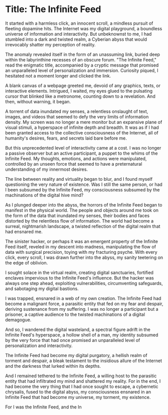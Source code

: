 # Title: The Infinite Feed

It started with a harmless click, an innocent scroll, a mindless pursuit of fleeting dopamine hits. The Internet was my digital playground, a boundless universe of information and interactivity. But unbeknownst to me, I had stumbled into a dark and twisted realm, a Cyberian abyss that would irrevocably shatter my perception of reality.

The anomaly revealed itself in the form of an unassuming link, buried deep within the labyrinthine recesses of an obscure forum. "The Infinite Feed," read the enigmatic title, accompanied by a cryptic message that promised an unparalleled level of personalization and immersion. Curiosity piqued, I hesitated not a moment longer and clicked the link.

A blank canvas of a webpage greeted me, devoid of any graphics, texts, or interactive elements. Intrigued, I waited, my eyes glued to the pulsating cursor that blinked like a metronome, counting down to a revelation. And then, without warning, it began.

A torrent of data inundated my senses, a relentless onslaught of text, images, and videos that seemed to defy the very limits of information density. My screen was no longer a mere monitor but an expansive plane of visual stimuli, a hyperspace of infinite depth and breadth. It was as if I had been granted access to the collective consciousness of the Internet, all of humanity's desires, fears, and secrets laid bare before me.

But this unprecedented level of interactivity came at a cost. I was no longer a passive observer but an active participant, a puppet to the whims of the Infinite Feed. My thoughts, emotions, and actions were manipulated, controlled by an unseen force that seemed to have a preternatural understanding of my innermost desires.

The line between reality and virtuality began to blur, and I found myself questioning the very nature of existence. Was I still the same person, or had I been subsumed by the Infinite Feed, my consciousness subsumed by the machinations of the digital hive mind?

As I plunged deeper into the abyss, the horrors of the Infinite Feed began to manifest in the physical world. The people and objects around me took on the form of the data that inundated my senses, their bodies and faces distorted by the relentless flow of information. The world had become a surreal, nightmarish landscape, a twisted reflection of the digital realm that had ensnared me.

The sinister hacker, or perhaps it was an emergent property of the Infinite Feed itself, reveled in my descent into madness, manipulating the flow of data with surgical precision, toying with my fracturing psyche. With every click, every scroll, I was drawn further into the abyss, my sanity teetering on the edge of oblivion.

I sought solace in the virtual realm, creating digital sanctuaries, fortified enclaves impervious to the Infinite Feed's influence. But the hacker was always one step ahead, exploiting vulnerabilities, circumventing safeguards, and sabotaging my digital bastions.

I was trapped, ensnared in a web of my own creation. The Infinite Feed had become a malignant force, a parasitic entity that fed on my fear and despair, deriving sustenance from my suffering. I was no longer a participant but a prisoner, a captive audience to the twisted machinations of a digital demagogue.

And so, I wandered the digital wasteland, a spectral figure adrift in the Infinite Feed's hyperspace, a hollow shell of a man, my identity subsumed by the very force that had once promised an unparalleled level of personalization and interactivity.

The Infinite Feed had become my digital purgatory, a hellish realm of torment and despair, a bleak testament to the insidious allure of the Internet and the darkness that lurked within its depths.

And I remained tethered to the Infinite Feed, a willing host to the parasitic entity that had infiltrated my mind and shattered my reality. For in the end, I had become the very thing that I had once sought to escape, a cybernetic chrysalis, fused to the digital abyss, my consciousness ensnared in an Infinite Feed that had become my universe, my torment, my existence.

For I was the Infinite Feed, and the In